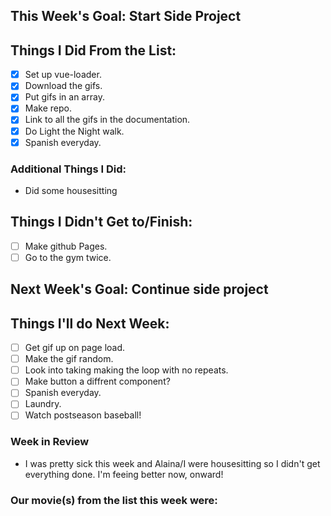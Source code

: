## This Week's Goal: Start Side Project

## Things I Did From the List:

- [x] Set up vue-loader.
- [x] Download the gifs.
- [x] Put gifs in an array.
- [x] Make repo.
- [x] Link to all the gifs in the documentation.
- [x] Do Light the Night walk.
- [x] Spanish everyday.

### Additional Things I Did:

- Did some housesitting 

## Things I Didn't Get to/Finish:

- [ ] Make github Pages.
- [ ] Go to the gym twice.

## Next Week's Goal: Continue side project

## Things I'll do Next Week:

- [ ] Get gif up on page load.
- [ ] Make the gif random.
- [ ] Look into taking making the loop with no repeats.
- [ ] Make button a diffrent component?
- [ ] Spanish everyday.
- [ ] Laundry.
- [ ] Watch postseason baseball!

### Week in Review

- I was pretty sick this week and Alaina/I were housesitting so I didn't get everything done. I'm feeing better now, onward!

### Our movie(s) from the list this week were: